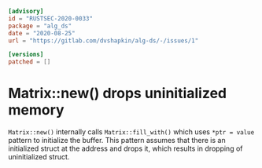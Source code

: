 ```toml
[advisory]
id = "RUSTSEC-2020-0033"
package = "alg_ds"
date = "2020-08-25"
url = "https://gitlab.com/dvshapkin/alg-ds/-/issues/1"

[versions]
patched = []
```

# Matrix::new() drops uninitialized memory

`Matrix::new()` internally calls `Matrix::fill_with()` which uses `*ptr = value` pattern to initialize the buffer.
This pattern assumes that there is an initialized struct at the address and drops it, which results in dropping of uninitialized struct.
